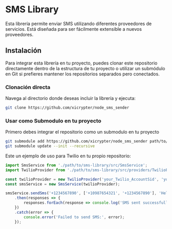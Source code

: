 # SMS Library

Esta librería permite enviar SMS utilizando diferentes proveedores de servicios. Está diseñada para ser fácilmente extensible a nuevos proveedores.

## Instalación

Para integrar esta librería en tu proyecto, puedes clonar este repositorio directamente dentro de la estructura de tu proyecto o utilizar un submódulo en Git si prefieres mantener los repositorios separados pero conectados.

### Clonación directa

Navega al directorio donde deseas incluir la librería y ejecuta:

```bash
git clone https://github.com/xicrypter/node_sms_sender
```

### Usar como Submodulo en tu proyecto

Primero debes integrar el repositorio como un submodulo en tu proyecto

```bash
git submodule add https://github.com/xicrypter/node_sms_sender path/to/sms-library
git submodule update --init --recursive
```
Este un ejemplo de uso para Twilio en tu propio repositorio:

```typescript
import SmsService from './path/to/sms-library/src/SmsService';
import TwilioProvider from './path/to/sms-library/src/providers/TwilioProvider';

const twilioProvider = new TwilioProvider('your_Twilio_AccountSid', 'your_Twilio_AuthToken');
const smsService = new SmsService(twilioProvider);

smsService.sendSms('+1234567890', ['+10987654321', '+1234567890'], 'Hello, this is a test message from Twilio')
    .then(responses => {
        responses.forEach(response => console.log('SMS sent successfully:', response.data));
    })
    .catch(error => {
        console.error('Failed to send SMS:', error);
    });
```
